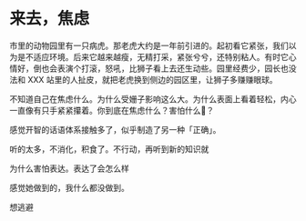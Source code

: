 # 来去，焦虑


市里的动物园里有一只病虎。那老虎大约是一年前引进的。起初看它紧张，我们以为是不适应环境。后来它越来越瘦，无精打采，紧张兮兮，还特别粘人。有时它心情好，倒也会表演个打滚，怒吼，比狮子看上去还生动些。园里经费少，园长也没法和 XXX 站里的人扯皮，就把老虎换到侧边的园区里，让狮子多赚赚眼球。






不知道自己在焦虑什么。为什么受姗子影响这么大。为什么表面上看着轻松，内心一直像有只手紧紧攥着。你到底在焦虑什么？害怕什么？

感觉开智的话语体系接触多了，似乎制造了另一种「正确」。

听的太多，不消化，积食了。不行动，再听到新的知识就

为什么害怕表达。表达了会怎么样

感觉她做到的，我什么都没做到。                                           


想逃避


